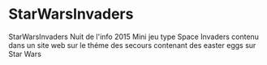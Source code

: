 # StarWarsInvaders
StarWarsInvaders
Nuit de l'info 2015
Mini jeu type Space Invaders contenu dans un site web sur le théme des secours contenant des easter eggs sur Star Wars
